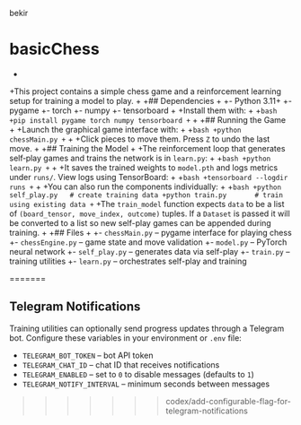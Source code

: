 bekir
 # basicChess
+
+This project contains a simple chess game and a reinforcement learning setup for training a model to play.
+
+## Dependencies
+
+- Python 3.11+
+- pygame
+- torch
+- numpy
+- tensorboard
+
+Install them with:
+
+```bash
+pip install pygame torch numpy tensorboard
+```
+
+## Running the Game
+
+Launch the graphical game interface with:
+
+```bash
+python chessMain.py
+```
+
+Click pieces to move them. Press `Z` to undo the last move.
+
+## Training the Model
+
+The reinforcement loop that generates self‑play games and trains the network is in `learn.py`:
+
+```bash
+python learn.py
+```
+
+It saves the trained weights to `model.pth` and logs metrics under `runs/`. View logs using TensorBoard:
+
+```bash
+tensorboard --logdir runs
+```
+
+You can also run the components individually:
+
+```bash
+python self_play.py   # create training data
+python train.py       # train using existing data
+```
+The `train_model` function expects `data` to be a list of `(board_tensor, move_index, outcome)` tuples. If a `Dataset` is passed it will be converted to a list so new self-play games can be appended during training.
+
+## Files
+
+- `chessMain.py` – pygame interface for playing chess
+- `chessEngine.py` – game state and move validation
+- `model.py` – PyTorch neural network
+- `self_play.py` – generates data via self-play
+- `train.py` – training utilities
+- `learn.py` – orchestrates self-play and training


=======
## Telegram Notifications

Training utilities can optionally send progress updates through a Telegram bot. Configure these variables in your environment or `.env` file:

- `TELEGRAM_BOT_TOKEN` – bot API token
- `TELEGRAM_CHAT_ID` – chat ID that receives notifications
- `TELEGRAM_ENABLED` – set to `0` to disable messages (defaults to `1`)
- `TELEGRAM_NOTIFY_INTERVAL` – minimum seconds between messages
>>>>>>> codex/add-configurable-flag-for-telegram-notifications
